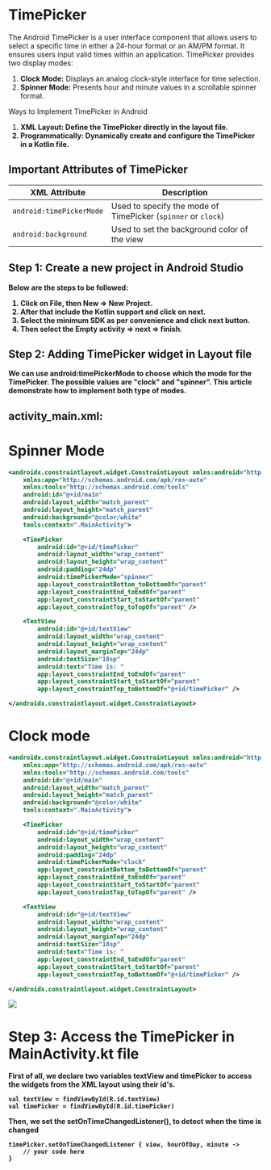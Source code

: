# TimePicker
<p>The Android TimePicker is a user interface component that allows users to select a specific time in either a 24-hour format or an AM/PM format. It ensures users input valid times within an application. TimePicker provides two display modes:
</p>
<ol type="1">
<li><b>Clock Mode:</b> Displays an analog clock-style interface for time selection.</li>
<li><b>Spinner Mode:</b> Presents hour and minute values in a scrollable spinner format.</li>
</ol>
Ways to Implement TimePicker in Android

<ol type="1">
<li><b>XML Layout: Define the TimePicker directly in the layout file.</li>
<li><b>Programmatically: </b>Dynamically create and configure the TimePicker in a Kotlin file.</li>
</ol>

## Important Attributes of TimePicker

| XML Attribute           | Description |
|-------------------------|-------------|
| `android:timePickerMode` | Used to specify the mode of TimePicker (`spinner` or `clock`) |
| `android:background`     | Used to set the background color of the view |


## Step 1: Create a new project in Android Studio
Below are the steps to be followed:
<ol>
<li>Click on File, then New => New Project.</li>
<li>After that include the Kotlin support and click on next.</li>
<li>Select the minimum SDK as per convenience and click next button.</li>
<li>Then select the Empty activity => next => finish.</li>
</ol>

## Step 2: Adding TimePicker widget in Layout file
We can use android:timePickerMode to choose which the mode for the TimePicker. The possible values are "clock" and "spinner". This article demonstrate how to implement both type of modes.

## activity_main.xml:
# Spinner Mode
```xml
<androidx.constraintlayout.widget.ConstraintLayout xmlns:android="http://schemas.android.com/apk/res/android"
    xmlns:app="http://schemas.android.com/apk/res-auto"
    xmlns:tools="http://schemas.android.com/tools"
    android:id="@+id/main"
    android:layout_width="match_parent"
    android:layout_height="match_parent"
    android:background="@color/white"
    tools:context=".MainActivity">

    <TimePicker
        android:id="@+id/timePicker"
        android:layout_width="wrap_content"
        android:layout_height="wrap_content"
        android:padding="24dp"
        android:timePickerMode="spinner"
        app:layout_constraintBottom_toBottomOf="parent"
        app:layout_constraintEnd_toEndOf="parent"
        app:layout_constraintStart_toStartOf="parent"
        app:layout_constraintTop_toTopOf="parent" />

    <TextView
        android:id="@+id/textView"
        android:layout_width="wrap_content"
        android:layout_height="wrap_content"
        android:layout_marginTop="24dp"
        android:textSize="18sp"
        android:text="Time is: "
        app:layout_constraintEnd_toEndOf="parent"
        app:layout_constraintStart_toStartOf="parent"
        app:layout_constraintTop_toBottomOf="@+id/timePicker" />

</androidx.constraintlayout.widget.ConstraintLayout>
```
# Clock mode
```xml
<androidx.constraintlayout.widget.ConstraintLayout xmlns:android="http://schemas.android.com/apk/res/android"
    xmlns:app="http://schemas.android.com/apk/res-auto"
    xmlns:tools="http://schemas.android.com/tools"
    android:id="@+id/main"
    android:layout_width="match_parent"
    android:layout_height="match_parent"
    android:background="@color/white"
    tools:context=".MainActivity">

    <TimePicker
        android:id="@+id/timePicker"
        android:layout_width="wrap_content"
        android:layout_height="wrap_content"
        android:padding="24dp"
        android:timePickerMode="clock"
        app:layout_constraintBottom_toBottomOf="parent"
        app:layout_constraintEnd_toEndOf="parent"
        app:layout_constraintStart_toStartOf="parent"
        app:layout_constraintTop_toTopOf="parent" />

    <TextView
        android:id="@+id/textView"
        android:layout_width="wrap_content"
        android:layout_height="wrap_content"
        android:layout_marginTop="24dp"
        android:textSize="18sp"
        android:text="Time is: "
        app:layout_constraintEnd_toEndOf="parent"
        app:layout_constraintStart_toStartOf="parent"
        app:layout_constraintTop_toBottomOf="@+id/timePicker" />

</androidx.constraintlayout.widget.ConstraintLayout>
```
<img src="TimePicke.png">

# Step 3: Access the TimePicker in MainActivity.kt file
First of all, we declare two variables textView and timePicker to access the widgets from the XML layout using their id's.
```
val textView = findViewById(R.id.textView)
val timePicker = findViewById(R.id.timePicker)
```

Then, we set the setOnTimeChangedListener(), to detect when the time is changed
```
timePicker.setOnTimeChangedListener { view, hourOfDay, minute ->
    // your code here
}
```
